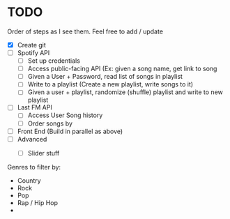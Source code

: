 # TODO

Order of steps as I see them. Feel free to add / update 

- [X] Create git
- [ ] Spotify API
  - [ ] Set up credentials
  - [ ] Access public-facing API (Ex: given a song name, get link to song
  - [ ] Given a User + Password, read list of songs in playlist 
  - [ ] Write to a playlist (Create a new playlist, write songs to it)
  - [ ] Given a user + playlist, randomize (shuffle) playlist and write to new playlist 
- [ ] Last FM API
  - [ ] Access User Song history
  - [ ] Order songs by 
- [ ] Front End (Build in parallel as above)
- [ ] Advanced
  - [ ] Slider stuff


Genres to filter by:
- Country
- Rock
- Pop
- Rap / Hip Hop
- 